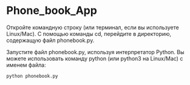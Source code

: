 # Phone_book_App

Откройте командную строку (или терминал, если вы используете Linux/Mac).
С помощью команды cd, перейдите в директорию, содержащую файл phonebook.py. 

Запустите файл phonebook.py, используя интерпретатор Python. Вы можете использовать команду python (или python3 на Linux/Mac) с именем файла:

    python phonebook.py
